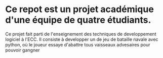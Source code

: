 # Ce repot est un projet académique d'une équipe de quatre étudiants. 
Ce projet fait parti de l'enseignement des techniques de developpement logiciel à l'ECC. Il consiste à developper un de jeu de bataille navale avec python, où le joueur essaye  d'abattre tous vaisseaux advesaires pour pouvoir gangner
